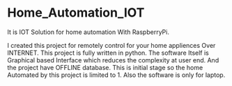 # Home_Automation_IOT
It is IOT Solution for home automation With RaspberryPi.

I created this project for remotely control for your home appliences Over INTERNET. This project is fully written in python. The software Itself is Graphical based Interface which reduces the complexity at user end. And the project have OFFLINE database. This is initial stage so the home Automated by this project is limited to 1. Also the software is only for laptop.
